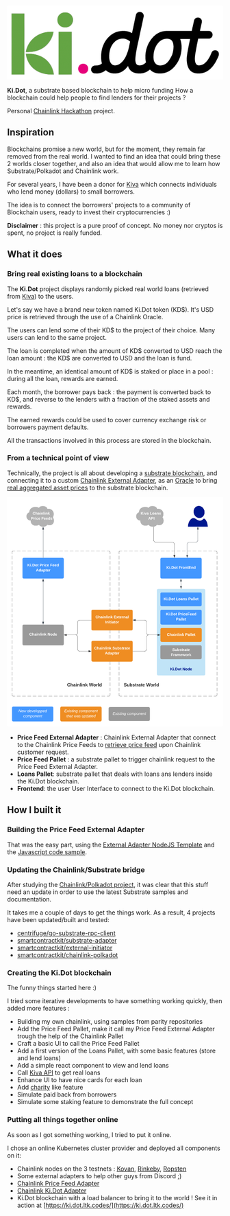 ![](./substrate-frontend/src/Ki.dot.black.png)

**Ki.Dot**, a substrate based blockchain to help micro funding
How a blockchain could help people to find lenders for their projects ?

Personal [Chainlink Hackathon](https://devpost.com/software/ki-dot-a-substrate-based-blockchain-to-help-micro-funding) project.

## Inspiration

Blockchains promise a new world, but for the moment, they remain far removed from the real world.
I wanted to find an idea that could bring these 2 worlds closer together, and also an idea that would allow me to learn how Substrate/Polkadot and Chainlink work.

For several years, I have been a donor for [Kiva](https://kiva.org) which connects individuals who lend money (dollars) to small borrowers.

The idea is to connect the borrowers' projects to a community of Blockchain users, ready to invest their cryptocurrencies :)

**Disclaimer** : this project is a pure proof of concept. No money nor cryptos is spent, no project is really funded.

## What it does

### Bring real existing loans to a blockchain

The **Ki.Dot** project displays randomly picked real world loans (retrieved from [Kiva](https://kiva.org)) to the users.

Let's say we have a brand new token named Ki.Dot token (KD$). It's USD price is retrieved through the use of a Chainlink Oracle. 

The users can lend some of their KD$ to the project of their choice. Many users can lend to the same project.

The loan is completed when the amount of KD$ converted to USD reach the loan amount : the KD$ are converted to USD and the loan is fund.

In the meantime, an identical amount of KD$ is staked or place in a pool : during all the loan, rewards are earned.

Each month, the borrower pays back : the payment is converted back to KD$, and reverse to the lenders with a fraction of the staked assets and rewards.

The earned rewards could be used to cover currency exchange risk or borrowers payment defaults.

All the transactions involved in this process are stored in the blockchain.

### From a technical point of view

Technically, the project is all about developing a [substrate blockchain](https://substrate.dev/), and connecting it to a custom [Chainlink External Adapter](https://docs.chain.link/docs/external-adapters), as an [Oracle](https://chain.link/) to bring [real aggregated asset prices](https://feeds.chain.link/) to the substrate blockchain.

![](./Ki.Dot.Components.png)

* **Price Feed External Adapter** : Chainlink External Adapter that connect to the Chainlink Price Feeds to [retrieve price feed](https://docs.chain.link/docs/get-the-latest-price) upon Chainlink customer request.
* **Price Feed Pallet** : a substrate pallet to trigger chainlink request to the Price Feed External Adapter.
* **Loans Pallet**: substrate pallet that deals with loans ans lenders inside the Ki.Dot blockchain.
* **Frontend**: the user User Interface to connect to the Ki.Dot blockchain.

## How I built it

### Building the Price Feed External Adapter

That was the easy part, using the [External Adapter NodeJS Template](https://github.com/alphachainio/CL-EA-NodeJS-Template) and the [Javascript code sample](https://docs.chain.link/docs/get-the-latest-price).

### Updating the Chainlink/Substrate bridge

After studying the [Chainlink/Polkadot project](https://github.com/smartcontractkit/chainlink-polkadot), it was clear that this stuff need an update in order to use the latest Substrate samples and documentation.

It takes me a couple of days to get the things work. As a result, 4 projects have been updated/built and tested:
* [centrifuge/go-substrate-rpc-client](https://github.com/LaurentTrk/go-substrate-rpc-client/tree/substrate-2.0.0)
* [smartcontractkit/substrate-adapter](https://github.com/LaurentTrk/substrate-adapter/tree/substrate-2.0.0)
* [smartcontractkit/external-initiator](https://github.com/LaurentTrk/external-initiator/tree/substrate-2.0.0)
* [smartcontractkit/chainlink-polkadot](https://github.com/LaurentTrk/chainlink-polkadot/tree/substrate-2.0.0)


### Creating the Ki.Dot blockchain

The funny things started here :)

I tried some iterative developments to have something working quickly, then added more features :
* Building my own chainlink, using samples from parity repositories
* Add the Price Feed Pallet, make it call my Price Feed External Adapter trough the help of the Chainlink Pallet
* Craft a basic UI to call the Price Feed Pallet
* Add a first version of the Loans Pallet, with some basic features (store and lend loans)
* Add a simple react component to view and lend loans
* Call [Kiva API](https://www.kiva.org/build) to get real loans
* Enhance UI to have nice cards for each loan
* Add [charity](https://github.com/substrate-developer-hub/recipes/tree/master/pallets/charity) like feature
* Simulate paid back from borrowers
* Simulate some staking feature to demonstrate the full concept 

### Putting all things together online

As soon as I got something working, I tried to put it online.

I chose an online Kubernetes cluster provider and deployed all components on it:
* Chainlink nodes on the 3 testnets : [Kovan](https://market.link/nodes/963d9417-5cbd-4c70-830c-58cb89384733), [Rinkeby](https://market.link/nodes/73afbab2-4964-4b90-b7a2-3fc964b0a2fd), [Ropsten](https://market.link/nodes/a0581cd2-fd46-4746-8c5a-76d0877d0028)
* Some external adapters to help other guys from Discord ;)
* [Chainlink Price Feed Adapter](https://market.link/adapters/02a22308-fdec-4d12-a60f-33d83ba356ec)
* [Chainlink Ki.Dot Adapter](https://market.link/adapters/bd2a2242-58b4-4189-be83-d92f927e1953)
* Ki.Dot blockchain with a load balancer to bring it to the world ! See it in action at [https://ki.dot.ltk.codes/](https://ki.dot.ltk.codes/)




